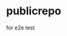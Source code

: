 # publicrepo
for e2e test



















































































































































































































































































































































































































































































































































































































































































































































































































































































































































































































































































































































































































































































































































































































































































































































































































































































































































































































































































































































































































































































































































































































































































































































































































































































































































































































































































































































































































































































































































































































































































































































































































































































































































































































































































